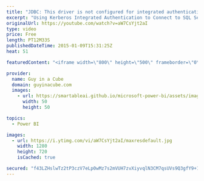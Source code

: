 ```yaml
---
title: "JDBC: This driver is not configured for integrated authentication"
excerpt: "Using Kerberos Integrated Authentication to Connect to SQL Server http://msdn.microsoft.com/en-us/library/gg558122%28v=sql.110%29.aspx  System Requirements for the JDBC Driver http://msdn.microsoft.com/en-us/library/ms378422(v=sql.110).aspx  Configure Kerberos with Weblogic Server (really just a Java"
originalUrl: https://youtube.com/watch?v=aW7CsYjt2aI
type: video
price: Free
length: PT12M33S
publishedDateTime: 2015-01-09T15:31:25Z
heat: 51

featuredContent: "<iframe width=\"800\" height=\"500\" frameborder=\"0\" src=\"https://www.youtube.com/embed/aW7CsYjt2aI\" allow=\"accelerometer; autoplay; encrypted-media; gyroscope; picture-in-picture\" allowfullscreen></iframe>"

provider:
  name: Guy in a Cube
  domain: guyinacube.com
  images:
    - url: https://smartableai.github.io/microsoft-power-bi/assets/images/organizations/guyinacube.com-50x50.jpg
      width: 50
      height: 50

topics:
  - Power BI

images:
  - url: https://i.ytimg.com/vi/aW7CsYjt2aI/maxresdefault.jpg
    width: 1280
    height: 720
    isCached: true

secured: "f43LZHslwTz2tP3czV7eLp0wMz7s2mVUH7zvXiyvqlN3CM7qsUVs9Q3gfY9+1zJ3hCv+RVjfnvqfYRee5xFX24YBlNmApZ+WrVOvPu8u8G6MYpge93Q9QxV4GQcSuz9wkfQ0e3KPN9GemWxp79DL6zL/2y++GJOt0pEErMX5JPCXW8fq2E1A16Djlty5gAOwTINIGe/K+KbD4u7iPcwvsYI3ZsGEppVYiu31kui+ufayO1Waoq2sQYTCARbULNd0ijdqcycAo5C5+lGO9ihQ3oYapS2w6JMJP2DHtXNSTc2IrF2VxZCT1pEZYA1hi9OuFpLVhlUgxdwbWfx9/rvXP78h7NvPpDsBuppzEOnh7UWbdM2A1BQ1RxJm9nZ5fumXYSnBfG6GJD6xVIkZ+oxv6GKtvvCWpTwp9ESjziuK4/g=;dTtOpH9BYriHw98YqXciIg=="
---
```


